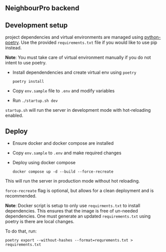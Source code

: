 ## NeighbourPro backend

## Development setup
project dependencies and virtual environments are managed using [python-poetry](https://python-poetry.org/docs/). Use the provided `requirements.txt` file if you would like to use pip instead.

**Note**: You must take care of virtual environment manually if you do not intent to use poetry.
* Install dependendencies and create virtual env using `poetry`
    
    ```poetry install```
* Copy `env.sample` file to `.env` and modify variables
* Run ```./startup.sh dev```

`startup.sh` will run the server in development mode with hot-reloading enabled.
## Deploy
* Ensure docker and docker compose are installed
* Copy `env.sample` to `.env` and make required changes
* Deploy using docker compose
    
    ```docker compose up -d --build --force-recreate```

This will run the server in production mode without hot reloading.

`force-recreate` flag is optional, but allows for a clean deployment and is recommended.

**Note**: Docker script is setup to only use `requirments.txt` to install dependencies. This ensures that the image is free of un-needed dependencies. One must generate an updated `requirements.txt` using poetry is there are local changes.

To do that, run:

```poetry export --without-hashes --format=requrements.txt > requirements.txt```